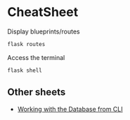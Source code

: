 # CheatSheet

Display blueprints/routes
```bash
flask routes
```

Access the terminal
```bash
flask shell
```

## Other sheets
- [Working with the Database from CLI](#DATABASE.md)